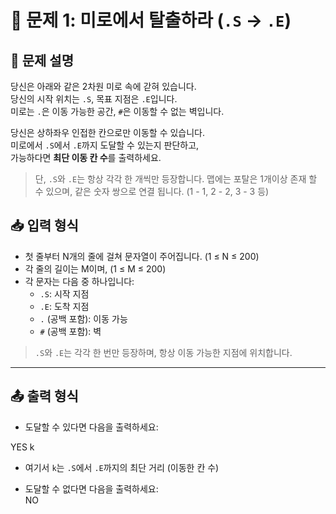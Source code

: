 # 🧭 문제 1: 미로에서 탈출하라 (`.S` → `.E`)

## 📝 문제 설명

당신은 아래와 같은 2차원 미로 속에 갇혀 있습니다.  
당신의 시작 위치는 `.S`, 목표 지점은 `.E`입니다.  
미로는 `.`은 이동 가능한 공간, `#`은 이동할 수 없는 벽입니다.

당신은 상하좌우 인접한 칸으로만 이동할 수 있습니다.  
미로에서 `.S`에서 `.E`까지 도달할 수 있는지 판단하고,  
가능하다면 **최단 이동 칸 수**를 출력하세요.

> 단, `.S`와 `.E`는 항상 각각 한 개씩만 등장합니다.
> 맵에는 포탈은 1개이상 존재 할 수 있으며, 같은 숫자 쌍으로 연결 됩니다. (1 - 1, 2 - 2, 3 - 3 등)

## 📥 입력 형식

- 첫 줄부터 N개의 줄에 걸쳐 문자열이 주어집니다. (1 ≤ N ≤ 200)
- 각 줄의 길이는 M이며, (1 ≤ M ≤ 200)
- 각 문자는 다음 중 하나입니다:
  - `.S`: 시작 지점
  - `.E`: 도착 지점
  - `.` (공백 포함): 이동 가능
  - `#` (공백 포함): 벽

> `.S`와 `.E`는 각각 한 번만 등장하며, 항상 이동 가능한 지점에 위치합니다.

---

## 📤 출력 형식

- 도달할 수 있다면 다음을 출력하세요:

YES k

- 여기서 `k`는 `.S`에서 `.E`까지의 최단 거리 (이동한 칸 수)

- 도달할 수 없다면 다음을 출력하세요:  
  NO
